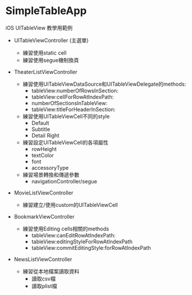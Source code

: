 # SimpleTableApp
iOS UITableView 教學用範例

- UITableViewController (主選單)
  - 練習使用static cell
  - 練習使用segue機制換頁

- TheaterListViewController
  - 練習使用UITableViewDataSource和UITableViewDelegate的methods:
    - tableView:numberOfRowsInSection:
    - tableView:cellForRowAtIndexPath:
    - numberOfSectionsInTableView:
    - tableView:titleForHeaderInSection:
  - 練習使用UITableViewCell不同的style
    - Default
    - Subtitle
    - Detail Right
  - 練習設定UITableViewCell的各項屬性
    - rowHeight
    - textColor
    - font
    - accessoryType
  - 練習場景轉換和傳遞參數
    - navigationController/segue
 
- MovieListViewController
  - 練習建立/使用custom的UITableViewCell
    
- BookmarkViewController
  - 練習使用Editing cells相關的methods
    - tableView:canEditRowAtIndexPath:
    - tableView:editingStyleForRowAtIndexPath
    - tableView:commitEditingStyle:forRowAtIndexPath
    
- NewsListViewController
  - 練習從本地檔案讀取資料
    - 讀取csv檔
    - 讀取plist檔
